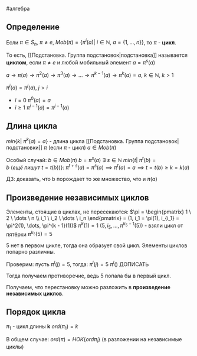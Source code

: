 #алгебра 
## Определение
Если $\pi \in S_n, \ \pi \neq e, \ Mob(\pi) = \{ \pi^i(a) | \ i \in \mathbb{N}, \ a = \{ 1, \dots, n \} \}$, 
то $\pi$ - **цикл**.

То есть, [[Подстановка. Группа подстановок|подстановка]] называется **циклом**, если $\pi \neq e$ и любой мобильный элемент $a = \pi^s(a)$

$a \to \pi(a) \to \pi^2(a) \to \pi^3(a) \to \dots \to \pi^{k - 1}(a) \to \pi^k(a) = a, \ k \in \mathbb{N}, \ k > 1$

$\pi^i(a) = \pi^j(a), \ j > i$
- $i = 0$
	$\pi^0(a) = a$
- $i \geq 1$
	$\pi^{i - 1}(a) = \pi^{j - 1}(a)$

## Длина цикла
$min \{ k | \ \pi^k(a) = a \}$ - длина цикла [[Подстановка. Группа подстановок|подстановки]] $\pi$ (если $\pi$ - цикл)
$a \in Mob(\pi)$

Особый случай:
$b \in Mob(\pi)$
$b = \pi^s(a) \ \exists \ s \in \mathbb{N}$
$min \{ t | \ \pi^t(b) = b \ (ещё \ пишут \ t = t(b))\}: \ \pi^{t + s}(a) = \pi^s(a) \implies \pi^t(a) = a \implies t = t(b) \geq k = k(a)$

ДЗ: доказать, что b порождает то же множество, что и $\pi(a)$

## Произведение независимых циклов
Элементы, стоящие в циклах, не пересекаются:
$\pi = \begin{pmatrix} 1 \ 2 \ \dots \ n \\ i_1 \ i_2 \ \dots \ i_n \end{pmatrix} = (1, i_1 = \pi(1), i_{i_1} = \pi^2(1), \dots, \pi^{k - 1}(1))$
$\pi^k(1) = 1$
$(5, i_5, \dots, \pi^{k_5 - 1}(5))$ - взяли цикл от пятёрки
$\pi^{k_5}(5) = 5$

5 нет в первом цикле, тогда она образует свой цикл. Элементы циклов попарно различны.

Проверим: пусть $\pi^l(j) = 5$, тогда:
$\pi^l(j) = 5$
$\pi^l()$
ДОПИСАТЬ

Тогда получаем противоречие, ведь 5 попала бы в первый цикл.

Получаем, что перестановку можно разложить в **произведение независимых циклов**.

## Порядок цикла
$\pi_1$ - цикл длины **k**
$ord(\pi_1) = k$

В общем случае:
$ord(\pi) = НОК\{ ord \pi_i \}$ (в разложении на независимые циклы)